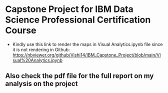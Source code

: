 <h1>Capstone Project for IBM Data Science Professional Certification Course</h1>

* Kindly use this link to render the maps in Visual Analytics.ipynb file since it is not rendering in Github: https://nbviewer.org/github/Vishi14/IBM_Capstone_Project/blob/main/Visual%20Analytics.ipynb

<h2>Also check the pdf file for the full report on my analysis on the project</h2>
